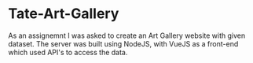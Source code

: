 # Tate-Art-Gallery

As an assignemnt I was asked to create an Art Gallery website with given dataset. 
The server was built using NodeJS, with VueJS as a front-end which used API's to access the data.
